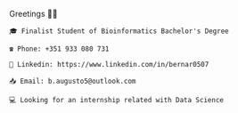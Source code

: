 Greetings 👨‍💻

    🎓 Finalist Student of Bioinformatics Bachelor's Degree
    
    ☎️ Phone: +351 933 080 731
    
    🔵 Linkedin: https://www.linkedin.com/in/bernar0507
    
    📥 Email: b.augusto5@outlook.com
    
    💻 Looking for an internship related with Data Science

